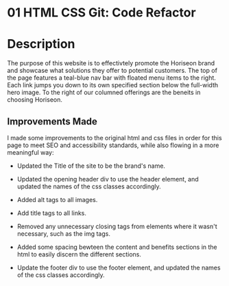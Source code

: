 # 01 HTML CSS Git: Code Refactor

# Description

The purpose of this website is to effectivtely promote the Horiseon brand and showcase what solutions they offer to potential customers. The top of the page features a teal-blue nav bar with floated menu items to the right. Each link jumps you down to its own specified section below the full-width hero image. To the right of our columned offerings are the beneits in choosing Horiseon.

## Improvements Made

I made some improvements to the original html and css files in order for this page to meet SEO and accessibility standards, while also flowing in a more meaningful way:

* Updated the Title of the site to be the brand's name.

* Updated the opening header div to use the header element, and updated the names of the css classes accordingly.

* Added alt tags to all images.

* Add title tags to all links.

* Removed any unnecessary closing tags from elements where it wasn't necessary, such as the img tags. 

* Added some spacing bewteen the content and benefits sections in the html to easily discern the different sections.

* Update the footer div to use the footer element, and updated the names of the css classes accordingly.


